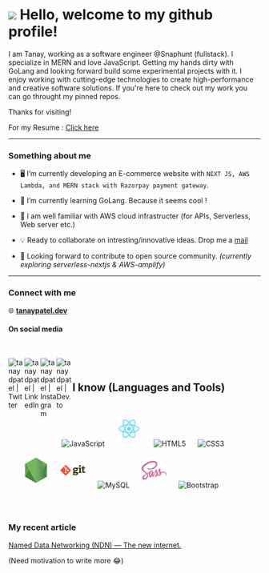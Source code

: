 # <img src="https://emojis.slackmojis.com/emojis/images/1531849430/4246/blob-sunglasses.gif?1531849430" width="35"/> Hello, welcome to my github profile!

I am Tanay, working as a software engineer @Snaphunt (fullstack). I specialize in MERN and love JavaScript. Getting my hands dirty with GoLang and looking forward build some experimental projects with it. I enjoy working with cutting-edge technologies to create high-performance and creative software solutions. 
If you're here to check out my work you can go throught my pinned repos. 

Thanks for visiting!

For my Resume : [Click here](http://bit.ly/tanaypatel)

---

### Something about me

- 🖥️ I’m currently developing an E-commerce website with `NEXT JS, AWS Lambda, and MERN stack with Razorpay payment gateway`.

- 🌱 I’m currently learning GoLang. Because it seems cool !

- 🚀 I am well familiar with AWS cloud infrastructer (for APIs, Serverless, Web server etc.)

- 💡 Ready to collaborate on intresting/innovative ideas. Drop me a [mail](mailto:me@tanaypatel.dev) 

- 🧠 Looking forward to contribute to open source community. <i>(currently exploring serverless-nextjs & AWS-amplify)</i>

---

### Connect with me

🌐 **[tanaypatel.dev](https://www.tanaypatel.dev)**

#### On social media

<br>

[<img align="left" alt="tanaydpatel | Twitter" width="32px" src="https://img.icons8.com/fluent/48/000000/twitter.png" />](https://twitter.com/tanaydpatel)
[<img align="left" alt="tanaydpatel | LinkedIn" width="32px" src="https://img.icons8.com/fluent/48/000000/linkedin.png" />](https://www.linkedin.com/in/tanaydpatel)
[<img align="left" alt="tanaydpatel | Instagram" width="32px" src="https://img.icons8.com/fluent/48/000000/instagram-new.png" />](https://www.instagram.com/tanaydpatel/)
[<img align="left" alt="tanaydpatel | Dev.to" width="32px" src="https://img.icons8.com/windows/32/000000/dev.png" />](https://dev.to/tanaydpatel)

<br>

## I know (Languages and Tools)

<br>

<div style="margin-left: 20px">
  <img style="margin: 10px" src="https://profilinator.rishav.dev/skills-assets/javascript-original.svg" alt="JavaScript" height="50" />  
  <img style="margin: 10px" src="https://raw.githubusercontent.com/github/explore/80688e429a7d4ef2fca1e82350fe8e3517d3494d/topics/react/react.png" alt="React JS" height="50" />
  <img style="margin: 10px" src="https://profilinator.rishav.dev/skills-assets/html5-original-wordmark.svg" alt="HTML5" height="50" />  
  <img style="margin: 10px" src="https://profilinator.rishav.dev/skills-assets/css3-original-wordmark.svg" alt="CSS3" height="50" />  
  <img style="margin: 10px" src="https://raw.githubusercontent.com/github/explore/80688e429a7d4ef2fca1e82350fe8e3517d3494d/topics/nodejs/nodejs.png" alt="Node JS" height="50" /> 
  <img style="margin: 10px" src="https://raw.githubusercontent.com/github/explore/80688e429a7d4ef2fca1e82350fe8e3517d3494d/topics/git/git.png" alt="Git" height="50" />  
  <img style="margin: 10px" src="https://img.icons8.com/ios-filled/48/000000/mysql-logo.png" alt="MySQL" height="50" />  
  <img style="margin: 10px" src="https://raw.githubusercontent.com/github/explore/80688e429a7d4ef2fca1e82350fe8e3517d3494d/topics/sass/sass.png" alt="Sass" height="50" /> 
  <img style="margin: 10px" src="https://profilinator.rishav.dev/skills-assets/bootstrap-plain.svg" alt="Bootstrap" height="50" /> 
 </div>


<br>

<br>

### My recent article

[Named Data Networking (NDN) — The new internet.](https://dev.to/tanaydpatel/named-data-networking-ndn-the-new-internet-5ejk)

(Need motivation to write more 😂)
